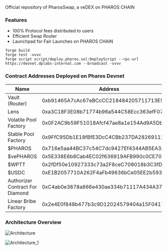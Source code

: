 Official repository of PharosSwap, a veDEX on PHAROS CHAIN

### Features

-   100% Protocol fees distributed to users
-   Efficient Swap Router
-   Launchpad for Fair Launches on PHAROS CHAIN

```
forge build
forge test -vvvv
forge script script/deploy.pharos.sol:DeployScript --rpc-url https://devnet.dplabs-internal.com --broadcast -vvvv 
```

### Contract Addresses Deployed on Pharos Devnet

| Name                           | Address                                    |
|--------------------------------|--------------------------------------------|
| Vault (Router)                | 0xb91465A7cAc67eBCcCC218484205711713E587Bd |
| Lens                          | 0xa3C18F3E08b71774b96a544C58Ecc363efF07701 |
| Volatile Pool Factory         | 0x0F2AC9b59F51018Afcf47ae8a1e154Ad9A5Dbe10 |
| Stable Pool Factory           | 0x9FfC95Db1E18fBfE3DcC4CBb237DA28269111a52 |
| $PHAROS                       | 0x716e5aa44BC37c54C7dc9427Ef4344AB5EA3a967 |
| $vePHAROS                     | 0x5E338E6b8Cab4EC02f636919AFB990c0CE7089E8 |
| $WPTT                         | 0x2fDf50e10927333c73a2F8ceC708018b3C3fD19a |
| $USDC                         | 0xE1B2057710A262F4aFb49636bCe05EE2b593f3b0 |
| Authorizer Contract For Diamond | 0xC4ab0e3878a866e430ae334b71117A434A376758 |
| Linear Bribe Factory          | 0x2e4E0f848b477b3c9D12024579404a15F0417F4d |

### Architecture Overview

![Architecture](https://github.com/user-attachments/assets/28ddd326-5985-4989-a153-994f59cc3cd0)

![Architecture_1](https://github.com/user-attachments/assets/ee593e60-dcf3-458b-a89f-9d70057845a9)

